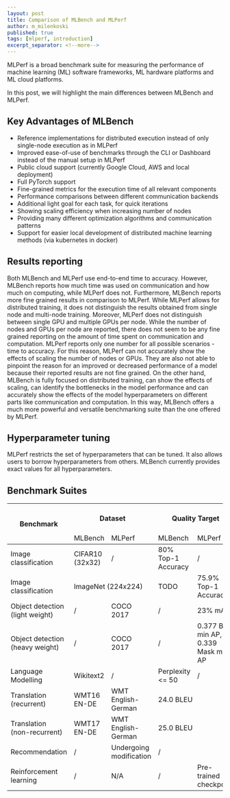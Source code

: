 ```yaml
---
layout: post
title: Comparison of MLBench and MLPerf
author: m_milenkoski
published: true
tags: [mlperf, introduction]
excerpt_separator: <!--more-->
---
```


MLPerf is a broad benchmark suite for measuring the performance of machine learning (ML) software frameworks, ML hardware platforms and ML cloud platforms. 

In this post, we will highlight the main differences between MLBench and MLPerf. 

<!--more-->


## Key Advantages of MLBench

- Reference implementations for distributed execution instead of only single-node execution as in MLPerf
- Improved ease-of-use of benchmarks through the CLI or Dashboard instead of the manual setup in MLPerf
- Public cloud support (currently Google Cloud, AWS and local deployment)
- Full PyTorch support
- Fine-grained metrics for the execution time of all relevant components
- Performance comparisons between different communication backends
- Additional light goal for each task, for quick iterations
- Showing scaling efficiency when increasing number of nodes
- Providing many different optimization algorithms and communication patterns
- Support for easier local development of distributed machine learning methods (via kubernetes in docker)

## Results reporting

Both MLBench and MLPerf use end-to-end time to accuracy. However, MLBench reports how much time was used on communication and how much on computing, while MLPerf does not. Furthermore, MLBench reports more fine grained results in comparison to MLPerf. While MLPerf allows for distributed training, it does not distinguish the results obtained from single node and multi-node training. Moreover, MLPerf does not distinguish between single GPU and multiple GPUs per node. While the number of nodes and GPUs per node are reported, there does not seem to be any fine grained reporting on the amount of time spent on communication and computation. MLPerf reports only one number for all possible scenarios - time to accuracy. For this reason, MLPerf can not accurately show the effects of scaling the number of nodes or GPUs. They are also not able to pinpoint the reason for an improved or decreased performance of a model because their reported results are not fine grained. On the other hand, MLBench is fully focused on distributed training, can show the effects of scaling, can identify the bottlenecks in the model performance and can accurately show the effects of the model hyperparameters on different parts like communication and computation. In this way, MLBench offers a much more powerful and versatile benchmarking suite than the one offered by MLPerf. 

## Hyperparameter tuning

MLPerf restricts the set of hyperparameters that can be tuned. It also allows users to borrow hyperparameters from others. MLBench currently provides exact values for all hyperparameters.

## Benchmark Suites

<table>
<thead>
  <tr>
    <th rowspan="2">Benchmark</th>
    <th colspan="2">Dataset</th>
    <th colspan="2">Quality Target</th>
    <th colspan="2">Reference Implementation Model</th>
    <th colspan="2">Frameworks</th>
  </tr>
  <tr>
    <td>MLBench</td>
    <td>MLPerf</td>
    <td>MLBench</td>
    <td>MLPerf</td>
    <td>MLBench</td>
    <td>MLPerf</td>
    <td>MLBench</td>
    <td>MLPerf</td>
  </tr>
</thead>
<tbody>
  <tr>
    <td>Image classification</td>
    <td>CIFAR10 (32x32)</td>
    <td>/</td>
    <td>80% Top-1 Accuracy</td>
    <td>/</td>
    <td>ResNet-20</td>
    <td>/</td>
    <td>PyTorch, Tensorflow</td>
    <td>/</td>
  </tr>
  <tr>
    <td>Image classification</td>
    <td colspan="2">ImageNet (224x224)</td>
    <td>TODO</td>
    <td>75.9% Top-1 Accuracy</td>
    <td>TODO</td>
    <td>Resnet-50 v1.5</td>
    <td>TODO</td>
    <td>MXNet, Tensorflow</td>
  </tr>
  <tr>
    <td>Object detection (light weight)</td>
    <td>/</td>
    <td>COCO 2017</td>
    <td>/</td>
    <td>23% mAP</td>
    <td>/</td>
    <td>SSD-ResNet34</td>
    <td>/</td>
    <td>Tensorflow, PyTorch</td>
  </tr>
  <tr>
    <td>Object detection (heavy weight)</td>
    <td>/</td>
    <td>COCO 2017</td>
    <td>/</td>
    <td>0.377 Box min AP, 0.339 Mask min AP</td>
    <td>/</td>
    <td>Mask R-CNN</td>
    <td>/</td>
    <td>Tensorflow, PyTorch</td>
  </tr>
  <tr>
    <td>Language Modelling</td>
    <td>Wikitext2</td>
    <td>/</td>
    <td>Perplexity &lt;= 50</td>
    <td>/</td>
    <td>RNN-LM</td>
    <td>/</td>
    <td>PyTorch</td>
    <td>/</td>
  </tr>
  <tr>
    <td>Translation (recurrent)</td>
    <td>WMT16 EN-DE</td>
    <td>WMT English-German</td>
    <td colspan="2">24.0 BLEU</td>
    <td colspan="2">GNMT</td>
    <td>PyTorch</td>
    <td>Tensorflow, PyTorch</td>
  </tr>
  <tr>
    <td>Translation (non-recurrent)</td>
    <td>WMT17 EN-DE</td>
    <td>WMT English-German</td>
    <td colspan="2">25.0 BLEU</td>
    <td colspan="2">Transformer</td>
    <td>PyTorch</td>
    <td>Tensorflow, PyTorch</td>
  </tr>
  <tr>
    <td>Recommendation</td>
    <td>/</td>
    <td>Undergoing modification</td>
    <td>/</td>
    <td></td>
    <td>/</td>
    <td></td>
    <td>/</td>
    <td></td>
  </tr>
  <tr>
    <td>Reinforcement learning</td>
    <td>/</td>
    <td>N/A</td>
    <td>/</td>
    <td>Pre-trained checkpoint</td>
    <td>/</td>
    <td>Mini Go</td>
    <td>/</td>
    <td>Tensorflow</td>
  </tr>
</tbody>
</table>
